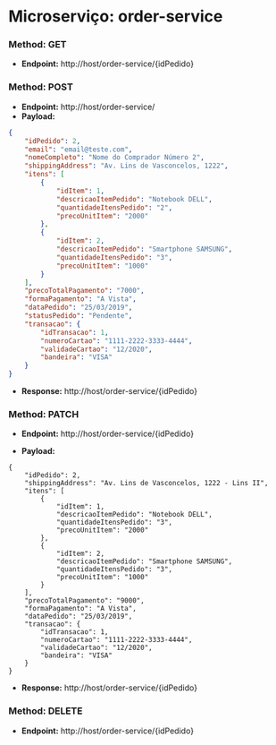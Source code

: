 # Microserviço: order-service

### Method: GET
* **Endpoint:** http://host/order-service/{idPedido}

### Method: POST
* **Endpoint:** http://host/order-service/
* **Payload:** 
```json
{
    "idPedido": 2,
    "email": "email@teste.com",
    "nomeCompleto": "Nome do Comprador Número 2",
    "shippingAddress": "Av. Lins de Vasconcelos, 1222",
    "itens": [
        {
            "idItem": 1,
            "descricaoItemPedido": "Notebook DELL",
            "quantidadeItensPedido": "2",
            "precoUnitItem": "2000"
        },
        {
            "idItem": 2,
            "descricaoItemPedido": "Smartphone SAMSUNG",
            "quantidadeItensPedido": "3",
            "precoUnitItem": "1000"
        }
    ],
    "precoTotalPagamento": "7000",
    "formaPagamento": "A Vista",
    "dataPedido": "25/03/2019",
    "statusPedido": "Pendente",
    "transacao": {
        "idTransacao": 1,
        "numeroCartao": "1111-2222-3333-4444",
        "validadeCartao": "12/2020",
        "bandeira": "VISA"
    }
}
```
* **Response:** http://host/order-service/{idPedido}

### Method: PATCH
* **Endpoint:** http://host/order-service/{idPedido}

* **Payload:** 
```json5
{
    "idPedido": 2,
    "shippingAddress": "Av. Lins de Vasconcelos, 1222 - Lins II",
    "itens": [
        {
            "idItem": 1,
            "descricaoItemPedido": "Notebook DELL",
            "quantidadeItensPedido": "3",
            "precoUnitItem": "2000"
        },
        {
            "idItem": 2,
            "descricaoItemPedido": "Smartphone SAMSUNG",
            "quantidadeItensPedido": "3",
            "precoUnitItem": "1000"
        }
    ],
    "precoTotalPagamento": "9000",
    "formaPagamento": "A Vista",
    "dataPedido": "25/03/2019",
    "transacao": {
        "idTransacao": 1,
        "numeroCartao": "1111-2222-3333-4444",
        "validadeCartao": "12/2020",
        "bandeira": "VISA"
    }
}
```
* **Response:** http://host/order-service/{idPedido}

### Method: DELETE
* **Endpoint:** http://host/order-service/{idPedido}

